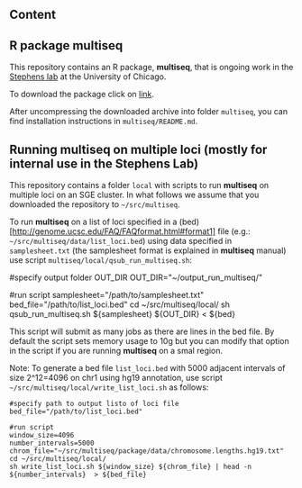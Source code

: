 ## Content

R package **multiseq**
----------------------
This repository contains an R package, **multiseq**, that is ongoing work in the [Stephens lab](http://stephenslab.uchicago.edu/) at the University of Chicago. 

To download the package click on [link](https://github.com/stephenslab/multiseq/blob/master/package/multiseq.tar.gz?raw=true).

After uncompressing the downloaded archive into folder `multiseq`, you can find installation instructions in `multiseq/README.md`.


Running multiseq on multiple loci (mostly for internal use in the Stephens Lab)
-------------------------------------------------------------------------------
This repository contains a folder `local` with scripts to run **multiseq** on multiple loci on an SGE cluster. In what follows we assume that you downloaded the repository to `~/src/multiseq`.

To run **multiseq** on a list of loci specified in a (bed)[http://genome.ucsc.edu/FAQ/FAQformat.html#format1] file (e.g.: `~/src/multiseq/data/list_loci.bed`) using data specified in `samplesheet.txt` (the samplesheet format is explained in **multiseq** manual) use script `multiseq/local/qsub_run_multiseq.sh`:

   #specify output folder OUT_DIR
   OUT_DIR="~/output_run_multiseq/"

   #run script
   samplesheet="/path/to/samplesheet.txt"
   bed_file="/path/to/list_loci.bed"
   cd ~/src/multiseq/local/ 
   sh qsub_run_multiseq.sh ${samplesheet} ${OUT_DIR} < ${bed}

This script will submit as many jobs as there are lines in the bed file. By default the script sets memory usage to 10g but you can modify that option in the script if you are running **multiseq** on a smal region.

Note: To generate a bed file `list_loci.bed` with 5000 adjacent intervals of size 2^12=4096 on chr1 using hg19 annotation, use script `~/src/multiseq/local/write_list_loci.sh` as follows:
 
    #specify path to output listo of loci file
    bed_file="/path/to/list_loci.bed"

    #run script
    window_size=4096
    number_intervals=5000
    chrom_file="~/src/multiseq/package/data/chromosome.lengths.hg19.txt"
    cd ~/src/multiseq/local/
    sh write_list_loci.sh ${window_size} ${chrom_file} | head -n ${number_intervals}  > ${bed_file}




